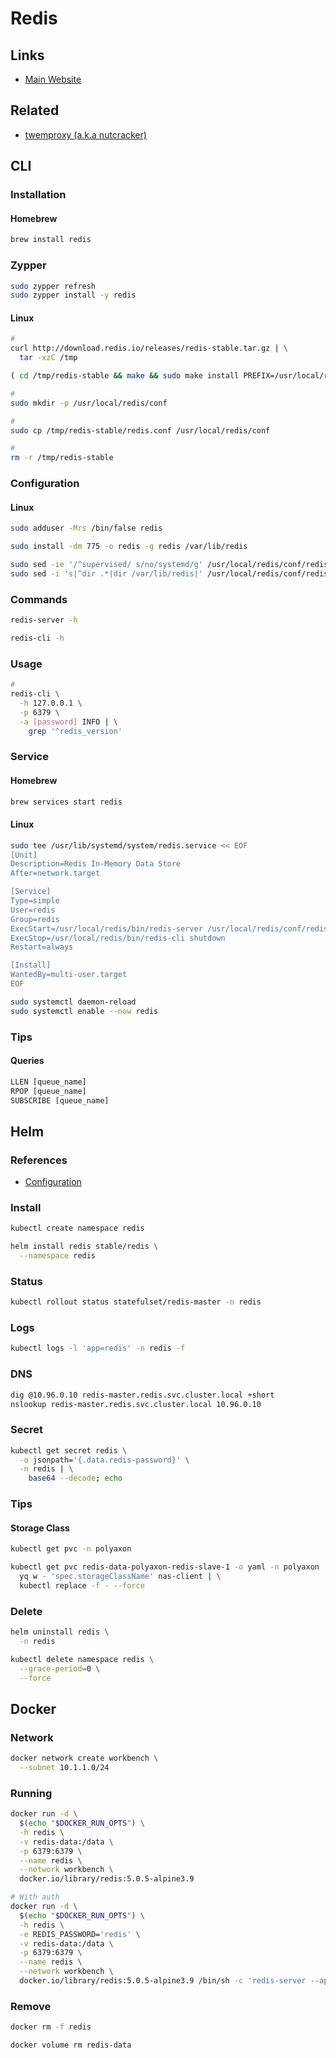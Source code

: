 # Redis

<!--
https://medium.com/swlh/use-the-source-redis-internal-tricks-5a8b735b9ef0
-->

## Links

- [Main Website](https://redis.io/)

## Related

- [twemproxy (a.k.a nutcracker)](/twemproxy.md)

## CLI

### Installation

#### Homebrew

```sh
brew install redis
```

### Zypper

```sh
sudo zypper refresh
sudo zypper install -y redis
```

#### Linux

```sh
#
curl http://download.redis.io/releases/redis-stable.tar.gz | \
  tar -xzC /tmp

( cd /tmp/redis-stable && make && sudo make install PREFIX=/usr/local/redis )

#
sudo mkdir -p /usr/local/redis/conf

#
sudo cp /tmp/redis-stable/redis.conf /usr/local/redis/conf

#
rm -r /tmp/redis-stable
```

### Configuration

#### Linux

```sh
sudo adduser -Mrs /bin/false redis
```

```sh
sudo install -dm 775 -o redis -g redis /var/lib/redis
```

```sh
sudo sed -ie '/^supervised/ s/no/systemd/g' /usr/local/redis/conf/redis.conf
sudo sed -i 's|^dir .*|dir /var/lib/redis|' /usr/local/redis/conf/redis.conf
```

### Commands

```sh
redis-server -h

redis-cli -h
```

### Usage

```sh
#
redis-cli \
  -h 127.0.0.1 \
  -p 6379 \
  -a [password] INFO | \
    grep '^redis_version'
```

### Service

#### Homebrew

```sh
brew services start redis
```

#### Linux

```sh
sudo tee /usr/lib/systemd/system/redis.service << EOF
[Unit]
Description=Redis In-Memory Data Store
After=network.target

[Service]
Type=simple
User=redis
Group=redis
ExecStart=/usr/local/redis/bin/redis-server /usr/local/redis/conf/redis.conf
ExecStop=/usr/local/redis/bin/redis-cli shutdown
Restart=always

[Install]
WantedBy=multi-user.target
EOF
```

```sh
sudo systemctl daemon-reload
sudo systemctl enable --now redis
```

### Tips

#### Queries

```sql
LLEN [queue_name]
RPOP [queue_name]
SUBSCRIBE [queue_name]
```

## Helm

### References

- [Configuration](https://github.com/helm/charts/tree/master/stable/redis#configuration)

### Install

```sh
kubectl create namespace redis
```

```sh
helm install redis stable/redis \
  --namespace redis
```

### Status

```sh
kubectl rollout status statefulset/redis-master -n redis
```

### Logs

```sh
kubectl logs -l 'app=redis' -n redis -f
```

### DNS

```sh
dig @10.96.0.10 redis-master.redis.svc.cluster.local +short
nslookup redis-master.redis.svc.cluster.local 10.96.0.10
```

### Secret

```sh
kubectl get secret redis \
  -o jsonpath='{.data.redis-password}' \
  -n redis | \
    base64 --decode; echo
```

### Tips

#### Storage Class

<!-- ```sh
kubectl get pvc -l 'app=redis,release=polyaxon' -o json -n polyaxon | \
  jq -r '.items[] | select(.status.phase | contains("Pending")) | .metadata.name' | \
  xargs kubectl get pvc -o yaml -n polyaxon --export | \
  yq w - 'items[*].spec.storageClassName' nas-client | \
  kubectl replace -f - --force
``` -->

```sh
kubectl get pvc -n polyaxon

kubectl get pvc redis-data-polyaxon-redis-slave-1 -o yaml -n polyaxon | \
  yq w - 'spec.storageClassName' nas-client | \
  kubectl replace -f - --force
```

### Delete

```sh
helm uninstall redis \
  -n redis

kubectl delete namespace redis \
  --grace-period=0 \
  --force
```

## Docker

### Network

```sh
docker network create workbench \
  --subnet 10.1.1.0/24
```

### Running

```sh
docker run -d \
  $(echo "$DOCKER_RUN_OPTS") \
  -h redis \
  -v redis-data:/data \
  -p 6379:6379 \
  --name redis \
  --network workbench \
  docker.io/library/redis:5.0.5-alpine3.9

# With auth
docker run -d \
  $(echo "$DOCKER_RUN_OPTS") \
  -h redis \
  -e REDIS_PASSWORD='redis' \
  -v redis-data:/data \
  -p 6379:6379 \
  --name redis \
  --network workbench \
  docker.io/library/redis:5.0.5-alpine3.9 /bin/sh -c 'redis-server --appendonly yes --requirepass ${REDIS_PASSWORD}'
```

### Remove

```sh
docker rm -f redis

docker volume rm redis-data
```
